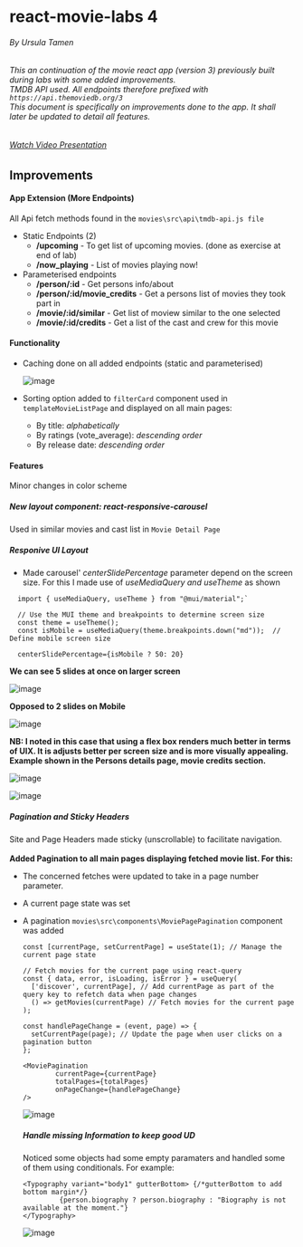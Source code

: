 # react-movie-labs 4
###### By Ursula Tamen
###### This an continuation of the movie react app (version 3) previously built during labs with some added improvements. <br> TMDB API used. All endpoints therefore prefixed with `https://api.themoviedb.org/3`<br>This document is specifically on improvements done to the app. It shall later be updated to detail all features.
###### [Watch Video Presentation](https://youtu.be/91h4hDNPDvk)

## Improvements
#### App Extension (More Endpoints)
All Api fetch methods found in the `movies\src\api\tmdb-api.js file` <br>
- Static Endpoints (2) 
  - **/upcoming** - To get list of upcoming movies. (done as exercise at end of lab) 
  - **/now_playing** - List of movies playing now!
- Parameterised endpoints
  -  **/person/:id** - Get persons info/about
  -  **/person/:id/movie_credits** - Get a persons list of movies they took part in
  -  **/movie/:id/similar** - Get list of moview similar to the one selected
  -  **/movie/:id/credits** - Get a list of the cast and crew for this movie
#### Functionality
- Caching done on all added endpoints (static and parameterised) <br>
  
  ![image](https://github.com/user-attachments/assets/992433bf-01f9-4858-8089-db3797965db3)

- Sorting option added to `filterCard` component used in `templateMovieListPage` and displayed on all main pages:
  - By title: _alphabetically_
  - By ratings (vote_average): _descending order_
  - By release date: _descending order_

#### Features
Minor changes in color scheme
##### New layout component: react-responsive-carousel
  Used in similar movies and cast list in `Movie Detail Page`
##### Responive UI Layout
  - Made carousel' _centerSlidePercentage_ parameter depend on the screen size. For this I made use of _useMediaQuery and useTheme_ as shown <br>
```
  import { useMediaQuery, useTheme } from "@mui/material";`

  // Use the MUI theme and breakpoints to determine screen size
  const theme = useTheme();
  const isMobile = useMediaQuery(theme.breakpoints.down("md"));  // Define mobile screen size

  centerSlidePercentage={isMobile ? 50: 20}

```
 **We can see 5 slides at once on larger screen**
 
 
 ![image](https://github.com/user-attachments/assets/ef971ae2-cba3-4b73-9f6c-68ef94135587)
 

 **Opposed to 2 slides on Mobile**

 ![image](https://github.com/user-attachments/assets/5b04dfd1-63ad-4d21-8c85-0c21822094c8)

 **NB: I noted in this case that  using a flex box renders much better in terms of UIX. It is adjusts better per screen size and is more visually appealing. Example shown in the Persons details page, movie credits section.**

 ![image](https://github.com/user-attachments/assets/6e86df2a-0317-46dc-a5a0-222ecb645165)

 ![image](https://github.com/user-attachments/assets/a32d82ee-b270-47be-9b9a-29749781395a)

##### Pagination and Sticky Headers
Site and Page Headers made sticky (unscrollable) to facilitate navigation. <br> <br>
__Added Pagination to all main pages displaying fetched movie list. For this:__ <br>
- The concerned fetches were updated to take in a page number parameter.
- A current page state was set
- A pagination `movies\src\components\MoviePagePagination` component was added

  ```
  const [currentPage, setCurrentPage] = useState(1); // Manage the current page state

  // Fetch movies for the current page using react-query
  const { data, error, isLoading, isError } = useQuery(
    ['discover', currentPage], // Add currentPage as part of the query key to refetch data when page changes
    () => getMovies(currentPage) // Fetch movies for the current page
  );

  const handlePageChange = (event, page) => {
    setCurrentPage(page); // Update the page when user clicks on a pagination button
  };
  
  ```

  ```
  <MoviePagination
          currentPage={currentPage}
          totalPages={totalPages}
          onPageChange={handlePageChange}
  />
  ```

  ![image](https://github.com/user-attachments/assets/046e617f-158e-45a3-997b-5afa269a9cb8)

  ##### Handle missing Information to keep good UD
  Noticed some objects had some empty paramaters and handled some of them using conditionals. For example:
  ```
  <Typography variant="body1" gutterBottom> {/*gutterBottom to add bottom margin*/}
           {person.biography ? person.biography : "Biography is not available at the moment."}
  </Typography>
  ```
  ![image](https://github.com/user-attachments/assets/4b8bc10e-3fd1-453d-9b9a-4e7f30aa10ff)






